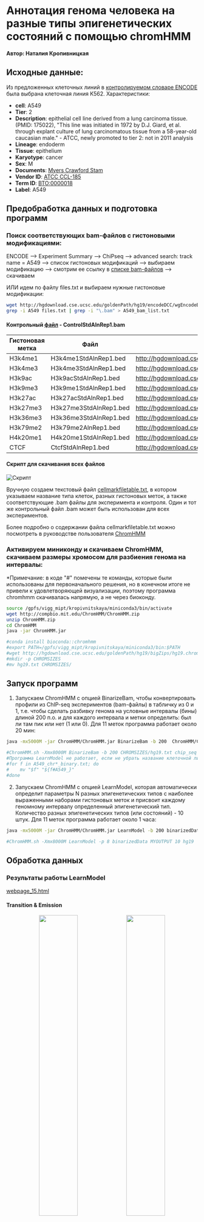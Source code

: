 # Аннотация генома человека на разные типы эпигенетических состояний с помощью chromHMM

**Автор: Наталия Кропивницкая**

## Исходные данные:
Из предложенных клеточных линий в [контролируемом словаре ENCODE](https://genome.ucsc.edu/ENCODE/dataMatrix/encodeChipMatrixHuman.html) была выбрана клеточная линия K562. Характеристики:
- **cell**: A549
- **Tier**: 2
- **Description**: epithelial cell line derived from a lung carcinoma tissue. (PMID: 175022), "This line was initiated in 1972 by D.J. Giard, et al. through explant culture of lung carcinomatous tissue from a 58-year-old caucasian male." - ATCC, newly promoted to tier 2: not in 2011 analysis
- **Lineage**: endoderm
- **Tissue**: epithelium
- **Karyotype**: cancer
- **Sex**: M
- **Documents**: [Myers Crawford Stam](https://genome.ucsc.edu/ENCODE/protocols/cell/human/A549_Stam_protocol.pdf)
- **Vendor ID**: [ATCC CCL-185](http://www.atcc.org/ATCCAdvancedCatalogSearch/ProductDetails/tabid/452/Default.aspx?ATCCNum=CCL-185&Template=cellBiology)
- **Term ID**: [BTO:0000018](http://www.ebi.ac.uk/ontology-lookup/browse.do?ontName=BTO&termId=BTO%3A0000018)
- **Label**: A549

## Предобработка данных и подготовка программ
### Поиск соответствующих bam-файлов с гистоновыми модификациями:

ENCODE --> Experiment Summary --> ChiPseq --> advanced search: track name = A549 --> список гистоновых модификаций --> выбираем модификацию --> смотрим ее ссылку в [списке bam-файлов](http://hgdownload.cse.ucsc.edu/goldenPath/hg19/encodeDCC/wgEncodeBroadHistone/) --> скачиваем

ИЛИ идем по файлу files.txt и выбираем нужные гистоновые модификации:

```bash
wget http://hgdownload.cse.ucsc.edu/goldenPath/hg19/encodeDCC/wgEncodeBroadHistone/files.txt
grep -i A549 files.txt | grep -i "\.bam" > A549_bam_list.txt
```

#### Контрольный [файл](http://hgdownload.cse.ucsc.edu/goldenPath/hg19/encodeDCC/wgEncodeBroadHistone/wgEncodeBroadHistoneA549ControlDex100nmAlnRep1.bam) - ControlStdAlnRep1.bam
| Гистоновая метка | Файл | Ссылка на файл |
| ------------- | ------------- | ------------- |
|	H3k4me1 |	H3k4me1StdAlnRep1.bed	| http://hgdownload.cse.ucsc.edu/goldenPath/hg19/encodeDCC/wgEncodeBroadHistone/wgEncodeBroadHistoneA549H3k04me1Etoh02AlnRep1.bam |
|	H3k4me3 |	H3k4me3StdAlnRep1.bed |	http://hgdownload.cse.ucsc.edu/goldenPath/hg19/encodeDCC/wgEncodeBroadHistone/wgEncodeBroadHistoneA549H3k04me3Etoh02AlnRep1.bam |
|	H3k9ac |	H3k9acStdAlnRep1.bed |	http://hgdownload.cse.ucsc.edu/goldenPath/hg19/encodeDCC/wgEncodeBroadHistone/wgEncodeBroadHistoneA549H3k09acEtoh02AlnRep1.bam |
|	H3k9me3 |	H3k9me1StdAlnRep1.bed |	http://hgdownload.cse.ucsc.edu/goldenPath/hg19/encodeDCC/wgEncodeBroadHistone/wgEncodeBroadHistoneA549H3k09me3Etoh02AlnRep1.bam |
|	H3k27ac |	H3k27acStdAlnRep1.bed |	http://hgdownload.cse.ucsc.edu/goldenPath/hg19/encodeDCC/wgEncodeBroadHistone/wgEncodeBroadHistoneA549H3k27acEtoh02AlnRep1.bam |
|	H3k27me3 |	H3k27me3StdAlnRep1.bed |	http://hgdownload.cse.ucsc.edu/goldenPath/hg19/encodeDCC/wgEncodeBroadHistone/wgEncodeBroadHistoneA549H3k27me3Etoh02AlnRep1.bam |
|	H3k36me3 |	H3k36me3StdAlnRep1.bed |	http://hgdownload.cse.ucsc.edu/goldenPath/hg19/encodeDCC/wgEncodeBroadHistone/wgEncodeBroadHistoneA549H3k36me3Etoh02AlnRep1.bam |
|	H3k79me2 |	H3k79me2AlnRep1.bed |	http://hgdownload.cse.ucsc.edu/goldenPath/hg19/encodeDCC/wgEncodeBroadHistone/wgEncodeBroadHistoneA549H3k79me2Etoh02AlnRep1.bam |
|	H4k20me1 |	H4k20me1StdAlnRep1.bed |	http://hgdownload.cse.ucsc.edu/goldenPath/hg19/encodeDCC/wgEncodeBroadHistone/wgEncodeBroadHistoneA549H4k20me1Etoh02AlnRep1.bam |
|	CTCF |	CtcfStdAlnRep1.bed |	http://hgdownload.cse.ucsc.edu/goldenPath/hg19/encodeDCC/wgEncodeBroadHistone/wgEncodeBroadHistoneA549CtcfEtoh02AlnRep1.bam |

#### Скрипт для скачивания всех файлов
![Скрипт](https://github.com/Natali17/chipseq-chromHMM-hw4/blob/main/img/downloading_bam.png) 

Вручную создаем текстовый файл [cellmarkfiletable.txt](https://github.com/Natali17/chipseq-chromHMM-hw4/blob/main/data/cellmarkfiletable.txt), в котором указываем название типа клеток, разных гистоновых меток, а также соответствующие .bam файлы для эксперимента и контроля. Один и тот же контрольный файл .bam может быть использован для всех экспериментов.

Более подробно о содержании файла cellmarkfiletable.txt можно посмотреть в руководстве пользователя [ChromHMM](https://github.com/Natali17/chipseq-chromHMM-hw4/blob/main/data/ChromHMM_tutorial.pdf)

### Активируем миниконду и скачиваем ChromHMM, скачиваем размеры хромосом для разбиения генома на интервалы:
*Примечание: в коде "#" помечены те команды, которые были использованы для первоначального решения, но в конечном итоге не привели к удовлетворяющей визуализации, поэтому программа chromhmm скачивалась напрямую, а не через биоконду.

```bash
source /gpfs/vigg_mipt/kropivnitskaya/miniconda3/bin/activate
wget http://compbio.mit.edu/ChromHMM/ChromHMM.zip
unzip ChromHMM.zip
cd ChromHMM
java -jar ChromHMM.jar

#conda install bioconda::chromhmm
#export PATH=/gpfs/vigg_mipt/kropivnitskaya/miniconda3/bin:$PATH
#wget http://hgdownload.cse.ucsc.edu/goldenPath/hg19/bigZips/hg19.chrom.sizes -O hg19.txt
#mkdir -p CHROMSIZES
#mv hg19.txt CHROMSIZES/
```

## Запуск программ
1. Запускаем ChromHMM с опцией BinarizeBam, чтобы конвертировать профили из ChIP-seq экспериментов (bam-файлы) в табличку из 0 и 1, т.е. чтобы сделать разбивку генома на условные интервалы (бины) длиной 200 п.о. и для каждого интервала и метки определить: был ли там пик или нет (1 или 0). Для 11 меток программа работает около 20 мин:

```bash
java -mx5000M -jar ChromHMM/ChromHMM.jar BinarizeBam -b 200  ChromHMM/CHROMSIZES/hg19.txt chip_seq cellmarkfiletable.txt binarizedData

#ChromHMM.sh -Xmx8000M BinarizeBam -b 200 CHROMSIZES/hg19.txt chip_seq cellmarkfiletable.txt binarizedData
#Программа LearnModel не работает, если не убрать название клеточной линии из названий бинарных файлов, поэтому:
#for f in A549_chr*_binary.txt; do
#    mv "$f" "${f#A549_}"
#done
```

2. Запускаем ChromHMM с опцией LearnModel, которая автоматически определит параметры N разных эпигенетических типов с наиболее выраженными наборами гистоновых меток и присвоит каждому геномному интервалу определенный эпигенетический тип. Количество разных эпигенетических типов (или состояний) - 10 штук. Для 11 меток программа работает около 1 часа:

```bash
java -mx5000M -jar ChromHMM/ChromHMM.jar LearnModel -b 200 binarizedData/ MYOUTPUT 15 hg19

#ChromHMM.sh -Xmx8000M LearnModel -p 8 binarizedData MYOUTPUT 10 hg19
```

## Обработка данных

### Результаты работы LearnModel
[webpage_15.html](https://github.com/Natali17/chipseq-chromHMM-hw4/blob/main/data/webpage_15.html)

#### Transition & Emission
<p align="center">
  <img src="https://github.com/Natali17/chipseq-chromHMM-hw4/blob/main/img/transitions_15.png" width="45%" />
  <img src="https://github.com/Natali17/chipseq-chromHMM-hw4/blob/main/img/emissions_15.png" width="45%" />
</p>

#### RefSeqTES & RefSeqTSS
<p align="center">
  <img src="https://github.com/Natali17/chipseq-chromHMM-hw4/blob/main/img/A549_15_RefSeqTES_neighborhood.png" width="45%" />
  <img src="https://github.com/Natali17/chipseq-chromHMM-hw4/blob/main/img/A549_15_RefSeqTSS_neighborhood.png" width="45%" />
</p>

#### Overlap
![overlap](https://github.com/Natali17/chipseq-chromHMM-hw4/blob/main/img/A549_15_overlap.png)

### Геномный браузер
#### Настройки геномного браузера
http://genome.ucsc.edu --> My Data --> Custom Tracks --> загружаем файл [A549_15_dense.bed]() --> Return to current position --> Regulation  --> ENCODE Regulation (show, full) & ENC Histone (show) (click) --> Broad Histone (show, full) (click) --> [выбор нужных параметров]() --> Submit --> выбор нужного региона --> получаем изображения.
![adjusting_browser](https://github.com/Natali17/chipseq-chromHMM-hw4/blob/main/img/adjusting_browser.png)

#### Определение эпигенетических состояний

Краткая сводка из публичных источников, за какие эпигенетические состояния могут отвечать использованные гистоновые маркеры:
| Метка | Ассоциированные состояния ChromHMM | 
|---------------|------------------------------------------------|
| H3K4me3 | Active Promoter, Weak Promoter (зависит от наличия H3K27ac) | 
| H3K4me1 | Strong Enhancer, Weak/Poised Enhancer (зависит от наличия H3K36me3) |  
| H3K27ac | Strong Enhancer, Active Promoter | 
| H3K9ac | Active Promoter, Enhancer | 
| H3K27me3 | Heterochromatin, repressed | 
| H3K9me3 | Heterochromatin, Repetitive/CNV | 
| H3K36me3 | Transcribed Exon (тело гена) | 
| H3K79me2 | Transcribed, Transcription Elongation (транскрибируемые области активных генов) |
| H4K20me1 | Weak Transcribed, Heterochromatin | 
| CTCF | Insulator, Weak Enchancer |

* График "Fold Enrichment A549_15" показывает, насколько сильно каждое состояние обогащено по отношению к геномным элементам, таким как TSS, гены, экзоны, CpG островки и т.п.
* График "Emission Parameters" показывает вероятность присутствия различных гистоновых меток в каждом из 15 состояний.

На основе графиков "Fold Enrichment A549_15" и "Emissions_15" и сопоставления с визуализацией геномным браузером, вот итоговая таблица, интерпретирующая состояния ChromHMM для клеточной линии A549, модель с 15 состояниями:

| State | Биологическая интерпретация        | Обоснование (по обогащению)                                                             |
|-------|-------------------------------------|------------------------------|
| 1     |  Heterochromatin           | Сильное обогащение по LaminB1, умеренно по Genome%; H3k27me3                                                            |
| 2     |  Repressed            | Обогащение по LaminB1 и Genome%; никаких пиков                                                    |
| 3     |  Heterochromatin            | Сильное обогащение по LaminB1; H3k9me3                                                  |
| 4     |    Weak Transcribed        | Обогащение по RefSeqGene, меньше RefSeqExon, RefSeqTES; H3k9me3+H3k36me3                         |
| 5     |  Transcribed Exon    | Обогащение по RefSeqGene, RefSeqExon, RefSeqTES; H3k36me3                                             |
| 6     |  Transcriptional Elongation/Transcribed              | Обогащение по RefSeqGene, меньше RefSeqExon, RefSeqTES; H3k36me3+H3k79me2                              |
| 7     |    Weak Transcribed            | Яркое обогащение по RefSeqGene; H3K79me2                                                                  |
| 8     |   Transcriptional Elongation/Transcribed       | Яркое обогащение по RefSeqGene; H3k4me1+H3K36me3                                  |
| 9     |   Genic Enhancer             | Сильное обогащение по RefSeqTES, RefSeqGene, RefSeqExon; H3K4me1+H3K36me3                                          |
| 10    |   Inactive Enhancer          | Нет чётких обогащений, умеренные сигналы рядом с LaminB1 и RefSeqGene                                                |
| 11    |  Active Enchancer   | Нет чётких обогащений, умеренные сигналы рядом с RefSeqTES и RefSeqTSS2Kb; H3K4me1+H3K27ac                                          |
| 12    |  Transcriptional Elongation       | Сильное обогащение по RefSeqGene, меньше RefSeqTES и RefSeqTSS2Kb; H3k79me2                                       |
| 13    |  Active promoter           | Сильное обогащение по CpGIsland, RefSeqExon, RefSeqTSS и RefSeqTSS2Kb; H3K4me3+H3K27ac           |
| 14    |  Weak Transcribed        | Сигнал слабее, но аналогично State 13; H3k4me3                                      |
| 15    |   Insulator        | Умеренное обогащение по LaminB1; Ctcf                                                 |

#### Код для переименования эпигенетических состояний
```python
state_names = [ 'Heterochromatin',
                'Repressed',
                'Heterochromatin',
                'Weak_Transcribed',
                'Transcribed_Exon',
                'Transcriptional_Elongation',
                'Weak_Transcribed',
                'Transcriptional_Elongation',
                'Genic_Enhancer',
                'Inactive_Enhancer',
                'Active_Enhancer',
                'Transcriptional_Elongation',
                'Active_Promoter',
                'Weak_Transcribed',
                'Inculator' ]

with open(f'A549_15_dense.bed', 'r') as origin_file:
  with open(f'A549_15_dense_named.bed', 'w') as named_file:
    lines = origin_file.readlines()
    named_file.write(lines[0])
    for line in lines[1:]:
        line_splited = line.split('\t')
        line_splited[3] += '_' + state_names[int(line_splited[3]) - 1]
        named_file.write('\t'.join(line_splited))
```
Файлы A549_15_dense.bed и A549_15_dense_named.bed находятсяв папке data.

#### Полученная визуализация
![named_visualization](https://github.com/Natali17/chipseq-chromHMM-hw4/blob/main/img/named_visualization.png)





